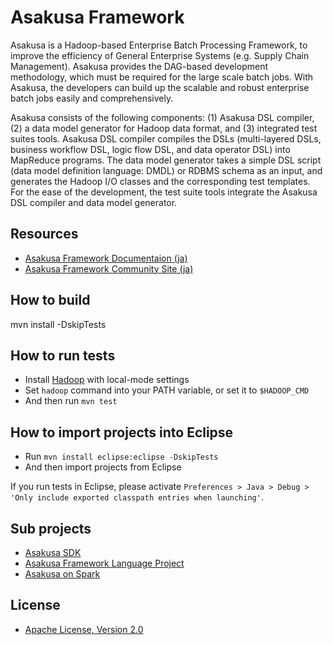 # Asakusa Framework
Asakusa is a Hadoop-based Enterprise Batch Processing Framework, to improve the efficiency of General Enterprise Systems (e.g. Supply Chain Management). Asakusa provides the DAG-based development methodology, which must be required for the large scale batch jobs. With Asakusa, the developers can build up the scalable and robust enterprise batch jobs easily and comprehensively.

Asakusa consists of the following components: (1) Asakusa DSL compiler, (2) a data model generator for Hadoop data format, and (3) integrated test suites tools. Asakusa DSL compiler compiles the DSLs (multi-layered DSLs, business workflow DSL, logic flow DSL, and data operator DSL) into MapReduce programs. The data model generator takes a simple DSL script (data model definition language: DMDL) or RDBMS schema as an input, and generates the Hadoop I/O classes and the corresponding test templates. For the ease of the development, the test suite tools integrate the Asakusa DSL compiler and data model generator.

## Resources
* [Asakusa Framework Documentaion (ja)](http://docs.asakusafw.com/latest/release/ja/html/index.html)
* [Asakusa Framework Community Site (ja)](http://asakusafw.com)

## How to build

mvn install -DskipTests

## How to run tests
* Install [Hadoop](http://hadoop.apache.org/) with local-mode settings
* Set `hadoop` command into your PATH variable, or set it to `$HADOOP_CMD`
* And then run `mvn test`

## How to import projects into Eclipse
* Run `mvn install eclipse:eclipse -DskipTests`
* And then import projects from Eclipse

If you run tests in Eclipse, please activate `Preferences > Java > Debug > 'Only include exported classpath entries when launching'`.

## Sub projects
* [Asakusa SDK](https://github.com/asakusafw/asakusafw-sdk)
* [Asakusa Framework Language Project](https://github.com/asakusafw/asakusafw-compiler)
* [Asakusa on Spark](https://github.com/asakusafw/asakusafw-spark)

## License
* [Apache License, Version 2.0](http://www.apache.org/licenses/LICENSE-2.0)
